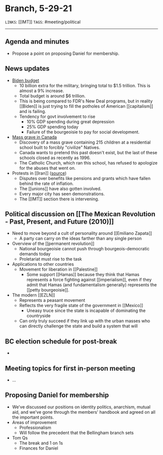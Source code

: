 # Branch, 5-29-21
`LINKS`: [[IMT]]
`TAGS`: #meeting/political 

---
## Agenda and minutes
- Propose a point on proposing Daniel for membership.

## News updates
- [Biden budget](https://www.wsj.com/articles/biden-budget-plan-fiscal-2022-11622169489?mod=series_bidenbudgetplan)
	- 10 billion extra for the military, bringing total to $1.5 trillion. This is almost a 9% increase.
	- Total budget is around $6 trillion. 
	- This is being compared to FDR's New Deal programs, but in reality [[Biden]] is just trying to fill the potholes of American [[capitalism]] and is failing. 
	- Tendency for govt involvement to rise
		- 10% GDP spending during great depression
		- 25% GDP spending today
		- Failure of the bourgeoisie to pay for social development.
- [Mass grave in Canada](https://www.nytimes.com/2021/05/28/world/canada/kamloops-mass-grave-residential-schools.html)
	- Discovery of a mass grave containing 215 children at a residential school built to forcibly "civilize" Natives. 
	- Canada wants to pretend this past doesn't exist, but the last of these schools closed as recently as 1996. 
	- The Catholic Church, which ran this school, has refused to apologize for the abuses that went on. 
- Protests in [[Iran]] ([source](https://socialistrevolution.org/iran-for-an-independent-labor-movement/))
	- Disputes over benefits like pensions and grants which have fallen behind the rate of inflation.
	- The [[unions]] have also gotten involved.
	- Every major city has seen demonstrations.
	- The [[IMT]] section there is intervening.

## Political discussion on [[The Mexican Revolution - Past, Present, and Future (2010)]]
- Need to move beyond a cult of personality around [[Emiliano Zapata]]
	- A party can carry on the ideas farther than any single person
- Overview of the [[permanent revolution]]
	- National bourgeoisie cannot push through bourgeois-democratic demands today
	- Proletariat must rise to the task
- Applications to other countries
	- Movement for liberation in [[Palestine]]
		- Some support [[Hamas]] because they think that Hamas represents a force fighting against [[imperialism]], even if they admit that Hamas (and fundamentalism generally) represents the [[petty bourgeoisie]].
- The modern [[EZLN]]
	- Represents a peasant movement
	- Reflects the very fragile state of the government in [[Mexico]]
		- Uneasy truce since the state is incapable of dominating the countryside
	- Can only truly succeed if they link up with the urban masses who can directly challenge the state and build a system that will 

## BC election schedule for post-break
- 

## Meeting topics for first in-person meeting
- ...

## Proposing Daniel for membership
- We've discussed our positions on identity politics, anarchism, mutual aid, and we've gone through the members' handbook and agreed on all the important points. 
- Areas of improvement
	- Professionalism
	- Will follow the precedent that the Bellingham branch sets
- Tom Qs
	- The break and 1 on 1s
	- Finances for Daniel